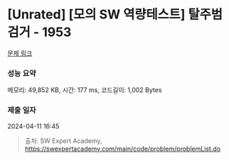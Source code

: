 # [Unrated] [모의 SW 역량테스트] 탈주범 검거 - 1953 

[문제 링크](https://swexpertacademy.com/main/code/problem/problemDetail.do?contestProbId=AV5PpLlKAQ4DFAUq) 

### 성능 요약

메모리: 49,852 KB, 시간: 177 ms, 코드길이: 1,002 Bytes

### 제출 일자

2024-04-11 16:45



> 출처: SW Expert Academy, https://swexpertacademy.com/main/code/problem/problemList.do